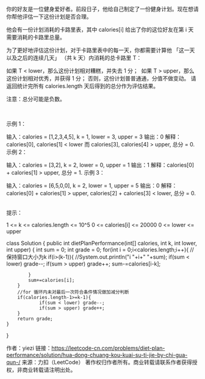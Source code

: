你的好友是一位健身爱好者。前段日子，他给自己制定了一份健身计划。现在想请你帮他评估一下这份计划是否合理。

他会有一份计划消耗的卡路里表，其中 calories[i] 给出了你的这位好友在第 i 天需要消耗的卡路里总量。

为了更好地评估这份计划，对于卡路里表中的每一天，你都需要计算他 「这一天以及之后的连续几天」 （共 k 天）内消耗的总卡路里 T：

如果 T < lower，那么这份计划相对糟糕，并失去 1 分； 
如果 T > upper，那么这份计划相对优秀，并获得 1 分；
否则，这份计划普普通通，分值不做变动。
请返回统计完所有 calories.length 天后得到的总分作为评估结果。

注意：总分可能是负数。

 

示例 1：

输入：calories = [1,2,3,4,5], k = 1, lower = 3, upper = 3
输出：0
解释：calories[0], calories[1] < lower 而 calories[3], calories[4] > upper, 总分 = 0.
示例 2：

输入：calories = [3,2], k = 2, lower = 0, upper = 1
输出：1
解释：calories[0] + calories[1] > upper, 总分 = 1.
示例 3：

输入：calories = [6,5,0,0], k = 2, lower = 1, upper = 5
输出：0
解释：calories[0] + calories[1] > upper, calories[2] + calories[3] < lower, 总分 = 0.
 

提示：

1 <= k <= calories.length <= 10^5
0 <= calories[i] <= 20000
0 <= lower <= upper


class Solution {
    public int dietPlanPerformance(int[] calories, int k, int lower, int upper) {
        int sum = 0;
        int grade = 0;
        for(int i = 0;i<calories.length;i++){
            //保持窗口大小为k
            if(i>(k-1)){
                //System.out.println("i "+i+" "+sum);
                if(sum < lower) grade--;
                if(sum > upper) grade++;
                sum-=calories[i-k];
                
            }
            sum+=calories[i];
        }
        //for 循环内未对最后一次符合条件情况做加减分判断
        if(calories.length-1>=k-1){
                if(sum < lower) grade--;
                if(sum > upper) grade++;            
        }
        return grade;
    }
}

作者：yiezi
链接：https://leetcode-cn.com/problems/diet-plan-performance/solution/hua-dong-chuang-kou-kuai-su-ti-jie-by-chi-gua-qun-/
来源：力扣（LeetCode）
著作权归作者所有。商业转载请联系作者获得授权，非商业转载请注明出处。